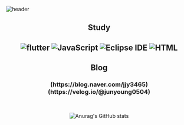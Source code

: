 ![header](https://capsule-render.vercel.app/api?type=waving&color=gradient&height=300&section=header&text=junyoung&fontSize=70)

<div align=center><h2>Study<h2>
<p align="center">
<img alt="flutter" src
="https://img.shields.io/badge/flutter-02569B.svg?&style=for-the-badge&logo=flutter&logoColor=white"/>  <img alt="JavaScript" src ="https://img.shields.io/badge/JavaScript-F7DF1E.svg?&style=for-the-badge&logo=JavaScript&logoColor=white"/>  <img alt="Eclipse IDE" src ="https://img.shields.io/badge/Eclipse IDE-2C2255.svg?&style=for-the-badge&logo=Eclipse IDE&logoColor=white"/>  <img alt="HTML" src ="https://img.shields.io/badge/HTMl-E34F26.svg?&style=for-the-badge&logo=HTMl&logoColor=white"/>
</p>
</div>
 

<h2 align="center"> Blog </h2>

<div align="center" style="text-align:center">
  
  <h3>(https://blog.naver.com/jjy3465)
  (https://velog.io/@junyoung0504)</h3>
  
</div>
 <br/>
 
 <div align=center>
  
![Anurag's GitHub stats](https://github-readme-stats.vercel.app/api?username=junyoung0504&show_icons=true&theme=radical)
 </div>
